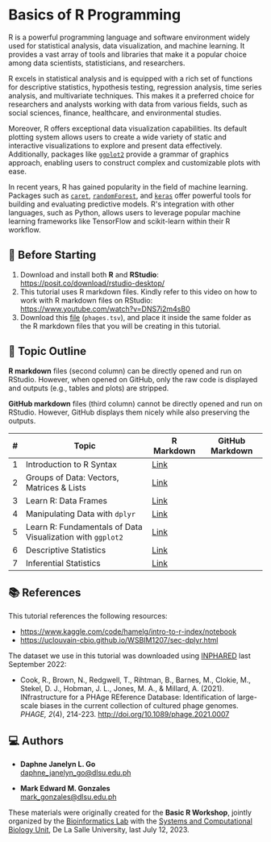 # Basics of R Programming

R is a powerful programming language and software environment widely used for statistical analysis, data visualization, and machine learning. It provides a vast array of tools and libraries that make it a popular choice among data scientists, statisticians, and researchers.

R excels in statistical analysis and is equipped with a rich set of functions for descriptive statistics, hypothesis testing, regression analysis, time series analysis, and multivariate techniques. This makes it a preferred choice for researchers and analysts working with data from various fields, such as social sciences, finance, healthcare, and environmental studies.

Moreover, R offers exceptional data visualization capabilities. Its default plotting system allows users to create a wide variety of static and interactive visualizations to explore and present data effectively. Additionally, packages like [`ggplot2`](https://ggplot2.tidyverse.org/) provide a grammar of graphics approach, enabling users to construct complex and customizable plots with ease.

In recent years, R has gained popularity in the field of machine learning. Packages such as [`caret`](https://topepo.github.io/caret/), [`randomForest`](https://www.rdocumentation.org/packages/randomForest/versions/4.7-1.2), and [`keras`](https://cran.r-project.org/web/packages/keras/vignettes/) offer powerful tools for building and evaluating predictive models. R's integration with other languages, such as Python, allows users to leverage popular machine learning frameworks like TensorFlow and scikit-learn within their R workflow.

## 📢 Before Starting

1. Download and install both **R** and **RStudio**: https://posit.co/download/rstudio-desktop/
1. This tutorial uses R markdown files. Kindly refer to this video on how to work with R markdown files on RStudio: https://www.youtube.com/watch?v=DNS7i2m4sB0
1. Download this [file](https://github.com/bioinfodlsu/basic-r-tutorial/blob/main/phages.tsv) (`phages.tsv`), and place it inside the same folder as the R markdown files that you will be creating in this tutorial.

## 📜 Topic Outline

**R markdown** files (second column) can be directly opened and run on RStudio. However, when opened on GitHub, only the raw code is displayed and outputs (e.g., tables and plots) are stripped.

**GitHub markdown** files (third column) cannot be directly opened and run on RStudio. However, GitHub displays them nicely while also preserving the outputs.

\# | Topic | R Markdown | GitHub Markdown
-- | -- | -- | --
1 | Introduction to R Syntax | [Link](https://github.com/bioinfodlsu/basic-r-tutorial/blob/main/1.%20Introduction%20to%20R%20Syntax.Rmd)
2 | Groups of Data: Vectors, Matrices & Lists | [Link](https://github.com/bioinfodlsu/basic-r-tutorial/blob/main/2.%20Groups%20of%20Data%20-%20Vectors%2C%20Matrices%20%26%20Lists.Rmd)
3 | Learn R: Data Frames | [Link](https://github.com/bioinfodlsu/basic-r-tutorial/blob/main/3.%20Learn%20R%20-%20Dataframes.Rmd)
4 | Manipulating Data with `dplyr` | [Link](https://github.com/bioinfodlsu/basic-r-tutorial/blob/main/4.%20Manipulating%20Data%20with%20dplyr.Rmd)
5 | Learn R: Fundamentals of Data Visualization with `ggplot2` | [Link](https://github.com/bioinfodlsu/basic-r-tutorial/blob/main/5.%20Learn%20R%20-%20Fundamentals%20of%20Data%20Visualization%20with%20ggplot2.Rmd)
6 | Descriptive Statistics | [Link](https://github.com/bioinfodlsu/basic-r-tutorial/blob/main/6.%20Descriptive%20Statistics.Rmd)
7 | Inferential Statistics | [Link](https://github.com/bioinfodlsu/basic-r-tutorial/blob/main/7.%20Inferential%20Statistics.Rmd)

## 📚 References

This tutorial references the following resources:
- https://www.kaggle.com/code/hamelg/intro-to-r-index/notebook
- https://uclouvain-cbio.github.io/WSBIM1207/sec-dplyr.html

The dataset we use in this tutorial was downloaded using [INPHARED](http://doi.org/10.1089/phage.2021.0007) last September 2022:
- Cook, R., Brown, N., Redgwell, T., Rihtman, B., Barnes, M., Clokie, M., Stekel, D. J., Hobman, J. L., Jones, M. A., & Millard, A. (2021). INfrastructure for a PHAge REference Database: Identification of large-scale biases in the current collection of cultured phage genomes. _PHAGE, 2_(4), 214-223. http://doi.org/10.1089/phage.2021.0007

## 💻 Authors

- **Daphne Janelyn L. Go** <br>
  daphne_janelyn_go@dlsu.edu.ph
  
- **Mark Edward M. Gonzales** <br>
  mark_gonzales@dlsu.edu.ph

These materials were originally created for the **Basic R Workshop**, jointly organized by the [Bioinformatics Lab](https://bioinfodlsu.com/) with the [Systems and Computational Biology Unit](https://dlsu-scomb.github.io/), De La Salle University, last July 12, 2023.
